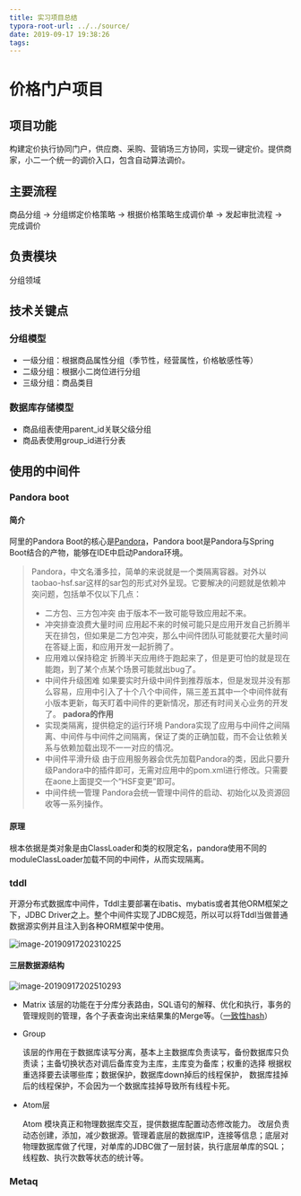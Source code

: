 ```yaml
---
title: 实习项目总结
typora-root-url: ../../source/
date: 2019-09-17 19:38:26
tags:
---
```


# 价格门户项目

## 项目功能

构建定价执行协同门户，供应商、采购、营销场三方协同，实现一键定价。提供商家，小二一个统一的调价入口，包含自动算法调价。
<!--more-->
## 主要流程

商品分组 -> 分组绑定价格策略 -> 根据价格策略生成调价单 -> 发起审批流程 -> 完成调价

## 负责模块

分组领域

## 技术关键点

### 分组模型

- 一级分组：根据商品属性分组（季节性，经营属性，价格敏感性等）
- 二级分组：根据小二岗位进行分组
- 三级分组：商品类目

### 数据库存储模型

- 商品组表使用parent_id关联父级分组
- 商品表使用group_id进行分表

## 使用的中间件

### Pandora boot

#### 简介

阿里的Pandora Boot的核心是[Pandora](https://www.cnblogs.com/springboot-wuqian/p/9558176.html)，Pandora boot是Pandora与Spring Boot结合的产物，能够在IDE中启动Pandora环境。

>Pandora，中文名潘多拉，简单的来说就是一个类隔离容器。对外以taobao-hsf.sar这样的sar包的形式对外呈现。它要解决的问题就是依赖冲突问题，包括单不仅以下几点：
>- 二方包、三方包冲突
>由于版本不一致可能导致应用起不来。
>- 冲突排查浪费大量时间
>应用起不来的时候可能只是应用开发自己折腾半天在排包，但如果是二方包冲突，那么中间件团队可能就要花大量时间在答疑上面，和应用开发一起折腾了。
>- 应用难以保持稳定
>折腾半天应用终于跑起来了，但是更可怕的就是现在能跑，到了某个点某个场景可能就出bug了。
>- 中间件升级困难
>如果要实时升级中间件到推荐版本，但是发现并没有那么容易，应用中引入了十个八个中间件，隔三差五其中一个中间件就有小版本更新，每天盯着中间件的更新情况，那还有时间关心业务的开发了。
>**padora的作用**
>- 实现类隔离，提供稳定的运行环境
>Pandora实现了应用与中间件之间隔离、中间件与中间件之间隔离，保证了类的正确加载，而不会让依赖关系与依赖加载出现不一一对应的情况。
>- 中间件平滑升级
>由于应用服务器会优先加载Pandora的类，因此只要升级Pandora中的插件即可，无需对应用中的pom.xml进行修改。只需要在aone上面提交一个“HSF变更”即可。
>- 中间件统一管理
>Pandora会统一管理中间件的启动、初始化以及资源回收等一系列操作。

#### 原理

根本依据是类对象是由ClassLoader和类的权限定名，pandora使用不同的moduleClassLoader加载不同的中间件，从而实现隔离。

### tddl

开源分布式数据库中间件，Tddl主要部署在ibatis、mybatis或者其他ORM框架之下，JDBC Driver之上。整个中间件实现了JDBC规范，所以可以将Tddl当做普通数据源实例并且注入到各种ORM框架中使用。

![image-20190917202310225](/imgs/image-20190917202310225.png)

#### 三层数据源结构

![image-20190917202510293](/imgs/image-20190917202510293.png)

- Matrix
  该层的功能在于分库分表路由，SQL语句的解释、优化和执行，事务的管理规则的管理，各个子表查询出来结果集的Merge等。（[一致性hash](https://www.cnblogs.com/study-everyday/p/8629100.html)）

- Group

  该层的作用在于数据库读写分离，基本上主数据库负责读写，备份数据库只负责读；主备切换状态对调后备库变为主库，主库变为备库；权重的选择 根据权重选择要去读哪些库；数据保护，数据库down掉后的线程保护， 数据库挂掉后的线程保护，不会因为一个数据库挂掉导致所有线程卡死。

- Atom层

  Atom 模块真正和物理数据库交互，提供数据库配置动态修改能力。
  改层负责动态创建，添加，减少数据源。管理着底层的数据库IP，连接等信息；底层对物理数据库做了代理，对单库的JDBC做了一层封装，执行底层单库的SQL；线程数、执行次数等状态的统计等。

### Metaq
